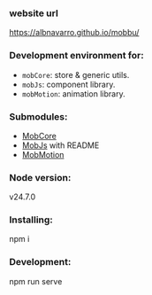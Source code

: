 ### website url
https://albnavarro.github.io/mobbu/

### Development environment for:
- `mobCore`: store & generic utils.
- `mobJs`: component library.
- `mobMotion`: animation library.

### Submodules:
- [MobCore](https://github.com/albnavarro/mobbu/tree/main/src/js/mob/mob-core)
- [MobJs](https://github.com/albnavarro/mobbu/tree/main/src/js/mob/mob-js) with README
- [MobMotion](https://github.com/albnavarro/mobbu/tree/main/src/js/mob/mob-motion)


### Node version:
v24.7.0

### Installing:
npm i

### Development:
npm run serve
